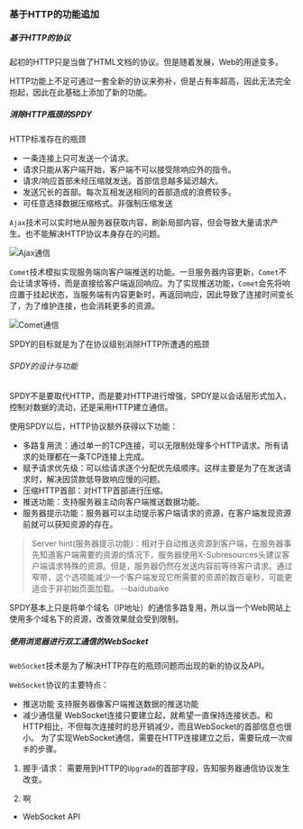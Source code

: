 ### 基于HTTP的功能追加
##### 基于HTTP的协议
起初的HTTP只是当做了HTML文档的协议。但是随着发展，Web的用途变多。

HTTP功能上不足可通过一套全新的协议来弥补，但是占有率超高，因此无法完全抱起，因此在此基础上添加了新的功能。

##### 消除HTTP瓶颈的SPDY
HTTP标准存在的瓶颈
* 一条连接上只可发送一个请求。
* 请求只能从客户端开始，客户端不可以接受除响应外的指令。
* 请求/响应首部未经压缩就发送。首部信息越多延迟越大。
* 发送冗长的首部。每次互相发送相同的首部造成的浪费较多。
* 可任意选择数据压缩格式。非强制压缩发送

`Ajax`技术可以实时地从服务器获取内容，刷新局部内容，但会导致大量请求产生。也不能解决HTTP协议本身存在的问题。

![Ajax通信](https://wx2.sinaimg.cn/large/005VwC5mly1g75zcmpgyqj30qx0i8gsb.jpg)

`Comet`技术模拟实现服务端向客户端推送的功能。一旦服务器内容更新，`Comet`不会让请求等待，而是直接给客户端返回响应。为了实现推送功能，`Comet`会先将响应置于挂起状态，当服务端有内容更新时，再返回响应，因此导致了连接时间变长了，为了维护连接，也会消耗更多的资源。

![Comet通信](https://ws2.sinaimg.cn/large/005VwC5mly1g75zbt0nr6j30rh0i0gt2.jpg)

SPDY的目标就是为了在协议级别消除HTTP所遭遇的瓶颈

###### SPDY的设计与功能
SPDY不是要取代HTTP，而是要对HTTP进行增强，SPDY是以会话层形式加入，控制对数据的流动，还是采用HTTP建立通信。

使用SPDY以后，HTTP协议额外获得以下功能：
* 多路复用流：通过单一的TCP连接，可以无限制处理多个HTTP请求。所有请求的处理都在一条TCP连接上完成。
* 赋予请求优先级：可以给请求逐个分配优先级顺序。这样主要是为了在发送请求时，解决因贷款低导致响应慢的问题。
* 压缩HTTP首部：对HTTP首部进行压缩。
* 推送功能：支持服务器主动向客户端推送数据功能。
* 服务器提示功能：服务器可以主动提示客户端请求的资源，在客户端发现资源前就可以获知资源的存在。
>Server hint(服务器提示功能)：相对于自动推送资源到客户端，在服务器事先知道客户端需要的资源的情况下，服务器使用X-Subresources头建议客户端请求特殊的资源。但是，服务器仍然在发送内容前等待客户请求。通过窄带，这个选项能减少一个客户端发现它所需要的资源的数百毫秒，可能更适合于非初始页面加载。  --baidubaike

SPDY基本上只是将单个域名（IP地址）的通信多路复用，所以当一个Web网站上使用多个域名下的资源，改善效果就会受到限制。

##### 使用浏览器进行双工通信的WebSocket
`WebSocket`技术是为了解决HTTP存在的瓶颈问题而出现的新的协议及API。

`WebSocket`协议的主要特点：
* 推送功能 支持服务器像客户端推送数据的推送功能
* 减少通信量 WebSocket连接只要建立起，就希望一直保持连接状态。和HTTP相比，不但每次连接时的总开销减少，而且WebSocket的首部信息也很小。
为了实现WebSocket通信，需要在HTTP连接建立之后，需要玩成一次`握手`的步骤。
1. 握手·请求：
需要用到HTTP的`Upgrade`的首部字段，告知服务器通信协议发生改变。

2. 啊


* WebSocket API
